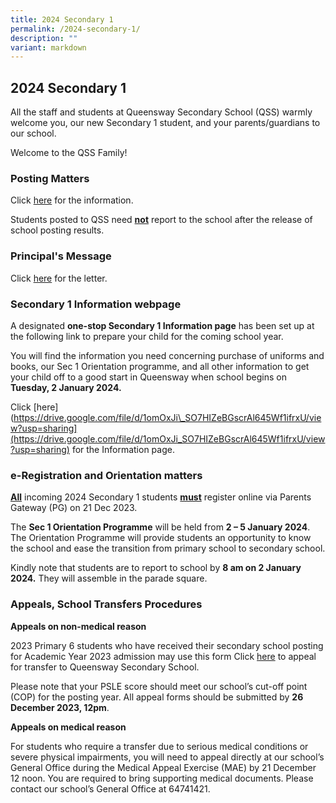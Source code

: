 ```yaml
---
title: 2024 Secondary 1
permalink: /2024-secondary-1/
description: ""
variant: markdown
---
```

## **2024 Secondary 1**
All the staff and students at Queensway Secondary School (QSS) warmly welcome you, our new Secondary 1 student, and your parents/guardians to our school.

Welcome to the QSS Family! 

### **Posting Matters**

Click [here](https://drive.google.com/file/d/1OgxRLDfh2W13WCZeNyMr-M0Xv4vCiv3d/view?usp=drive_link) for the information.  

Students posted to QSS need **<u>not</u>** report to the school after the release of school posting results.

### **Principal's Message**

Click [here](https://drive.google.com/file/d/1zqKdlZ_5nyKx8z0XLk0lHuwcNm5yHpdO/view?usp=sharing) for the letter.  


### **Secondary 1 Information webpage**

A designated **one-stop Secondary 1 Information page** has been set up at the following link to prepare your child for the coming school year.

You will find the information you need concerning purchase of uniforms and books, our Sec 1 Orientation programme, and all other information to get your child off to a good start in Queensway when school begins on **Tuesday, 2 January 2024.**

Click  [here](https://drive.google.com/file/d/1omOxJi\_SO7HIZeBGscrAl645Wf1ifrxU/view?usp=sharing](https://drive.google.com/file/d/1omOxJi_SO7HIZeBGscrAl645Wf1ifrxU/view?usp=sharing) for the Information page.


### **e-Registration and Orientation matters**
**<u>All</u>** incoming 2024 Secondary 1 students **<u>must</u>** register online via Parents Gateway (PG) on 21 Dec 2023. 

The **Sec 1 Orientation Programme** will be held from **2 – 5 January 2024**.           The Orientation Programme will provide students an opportunity to know the school and ease the transition from primary school to secondary school.

Kindly note that students are to report to school by **8 am on 2 January 2024.** They will assemble in the parade square.


### **Appeals, School Transfers Procedures**

**Appeals on non-medical reason**

2023 Primary 6 students who have received their secondary school posting for Academic Year 2023 admission may use this form Click [here](https://go.gov.sg/qss1appeal) to appeal for transfer to Queensway Secondary School.

Please note that your PSLE score should meet our school’s cut-off point (COP) for the posting year. All appeal forms should be submitted by **26 December 2023, 12pm**.
         
**Appeals on medical reason**
       
For students who require a transfer due to serious medical conditions or severe physical impairments, you will need to appeal directly at our school’s General Office during the Medical Appeal Exercise (MAE) by 21 December 12 noon. You are required to bring supporting medical documents. Please contact our school’s General Office at 64741421.